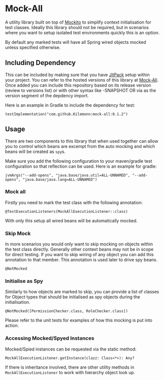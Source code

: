 # Mock-All

A utility library built on top of [Mockito](https://github.com/mockito/mockito) to simplify context initialisation for test classes.
Ideally this library should not be required, but in scenarios where you want to setup isolated test environments quickly this is an option.

By default any marked tests will have all Spring wired objects mocked unless specified otherwise.

## Including Dependency

This can be included by making sure that you have [JitPack](https://jitpack.io) setup within your project. You can refer to the hosted versions of this library at [Mock-All](https://jitpack.io/#Kilemonn/Mock-All).
Once added you can include this repository based on its release version (review to versions list) or with other syntax like <branch-name>-SNAPSHOT OR via <commit-hash> as the version segment of the depdency import.

Here is an example in Gradle to include the dependency for test:
```
testImplementation("com.github.Kilemonn:mock-all:0.1.2")
```

## Usage

There are two components to this library that when used together can allow you to control which beans are excempt from the auto mocking and which beans will be created as `spy`s.

Make sure you add the following configuration to your maven/gradle test configuration so that reflection can be used.
Here is an example for gradle:
```
jvmArgs("--add-opens", "java.base/java.util=ALL-UNNAMED", "--add-opens", "java.base/java.lang=ALL-UNNAMED")
```

### Mock all

Firstly you need to mark the test class with the following annotation:
```
@TestExecutionListeners(MockAllExecutionListener::class)
```

With only this setup all wired beans will be automatically mocked.

### Skip Mock

In more scenarios you would only want to skip mocking on objects within the test class directly. Generally other context beans may not be in scope for direct testing. 
If you want to skip wiring of any object you can add this annotation to that member. This annotation is used later to drive spy beans.
```
@NotMocked
```

### Initialise as Spy

Similarly to how objects are marked to skip, you can provide a list of classes for Object types that should be initialised as spy objects during the initialisation.
```
@NotMocked([PermissionChecker.class, RoleChecker.class])
```

Please refer to the unit tests for examples of how this mocking is put into action.

### Accessing Mocked/Spyed Instances

Mocked/Spied instances can be requested via the static method:
```
MockAllExecutionListener.getInstance(clazz: Class<*>): Any?
```

If there is inheritance involved, there are other utility methods in `MockAllExecutionListener` to work with hierarchy object look up.

